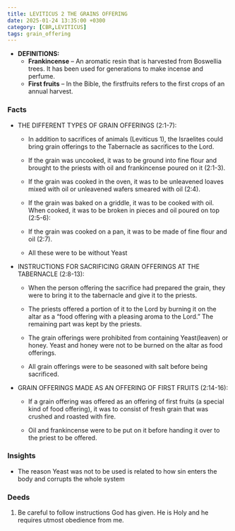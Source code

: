 ```yaml
---
title: LEVITICUS 2 THE GRAINS OFFERING
date: 2025-01-24 13:35:00 +0300
category: [CBR,LEVITICUS]
tags: grain_offering
---
```


- **DEFINITIONS:**
	- **Frankincense** – An aromatic resin that is harvested from Boswellia trees. It has been used for generations to make incense and perfume.  
	- **First fruits** – In the Bible, the firstfruits refers to the first crops of an annual harvest.

### Facts
- THE DIFFERENT TYPES OF GRAIN OFFERINGS (2:1-7):
    
    - In addition to sacrifices of animals (Leviticus 1), the Israelites could bring grain offerings to the Tabernacle as sacrifices to the Lord.
        
    - If the grain was uncooked, it was to be ground into fine flour and brought to the priests with oil and frankincense poured on it (2:1-3).
        
    - If the grain was cooked in the oven, it was to be unleavened loaves mixed with oil or unleavened wafers smeared with oil (2:4).
        
    - If the grain was baked on a griddle, it was to be cooked with oil. When cooked, it was to be broken in pieces and oil poured on top (2:5-6):
        
    - If the grain was cooked on a pan, it was to be made of fine flour and oil (2:7).
    - All these were to be without Yeast
    
- INSTRUCTIONS FOR SACRIFICING GRAIN OFFERINGS AT THE TABERNACLE (2:8-13):
    
    - When the person offering the sacrifice had prepared the grain, they were to bring it to the tabernacle and give it to the priests.
        
    - The priests offered a portion of it to the Lord by burning it on the altar as a “food offering with a pleasing aroma to the Lord.”  The remaining part was kept by the priests.
        
    - The grain offerings were prohibited from containing Yeast(leaven) or honey. Yeast and honey were not to be burned on the altar as food offerings.
        
    - All grain offerings were to be seasoned with salt before being sacrificed.
        
- GRAIN OFFERINGS MADE AS AN OFFERING OF FIRST FRUITS (2:14-16):
    
    - If a grain offering was offered as an offering of first fruits (a special kind of food offering), it was to consist of fresh grain that was crushed and roasted with fire.
        
    - Oil and frankincense were to be put on it before handing it over to the priest to be offered.
### Insights
- The reason Yeast was not to be used is related to how sin enters the body and corrupts the whole system
### Deeds
1. Be careful to follow instructions God has given. He is Holy and he requires utmost obedience from me.
